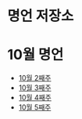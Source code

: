 
# 명언 저장소
<html>
<body>
<h1>10월 명언</h1>
<ul>
<li><a href="1.html">10월 2째주</a></li>
<li><a href="10.html">10월 3째주</a></li>
<li><a href="11.html">10월 4째주</a></li>
<li><a href="12.html">10월 5째주</a></li>
</ul>
</body>
</html>
